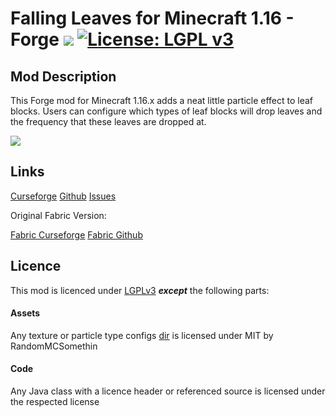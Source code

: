 Falling Leaves for Minecraft 1.16 - Forge [![](http://cf.way2muchnoise.eu/short_233029_downloads.svg)](https://minecraft.curseforge.com/projects/vampirism-become-a-vampire) [![License: LGPL v3](https://img.shields.io/badge/License-LGPL%20v3-blue.svg)](https://www.gnu.org/licenses/lgpl-3.0)
===================================

## Mod Description

This Forge mod for Minecraft 1.16.x adds a neat little particle effect to leaf blocks. Users can configure which types
of leaf blocks will drop leaves and the frequency that these leaves are dropped at.

![](https://i.imgur.com/Tek7xJe.gif)

## Links

[Curseforge](https://www.curseforge.com/minecraft/mc-mods/falling-leaves-forge)
[Github](https://github.com/Cheaterpaul/fallingleaves)
[Issues](https://github.com/Cheaterpaul/fallingleaves/issues)

Original Fabric Version:

[Fabric Curseforge](https://www.curseforge.com/minecraft/mc-mods/falling-leaves-fabric)
[Fabric Github](https://github.com/RandomMcSomethin/fallingleaves)

## Licence

This mod is licenced under [LGPLv3](https://raw.githubusercontent.com/TeamLapen/Werewolves/master/LICENSE) ***except***
the following parts:

#### Assets

Any texture or particle type
configs [dir](https://github.com/Cheaterpaul/fallingleaves/tree/main/src/main/resources/assets/fallingleaves) is
licensed under MIT by RandomMCSomethin

#### Code

Any Java class with a licence header or referenced source is licensed under the respected license